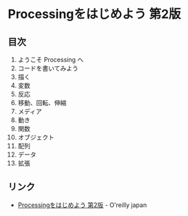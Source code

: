 # Processingをはじめよう 第2版
## 目次
1. ようこそ Processing へ
2. コードを書いてみよう
3. 描く
4. 変数
5. 反応
6. 移動、回転、伸縮
7. メディア
8. 動き
9. 関数
10. オブジェクト
11. 配列
12. データ
13. 拡張

## リンク
- [Processingをはじめよう 第2版](https://www.oreilly.co.jp/books/9784873117737/) - O'reilly japan
